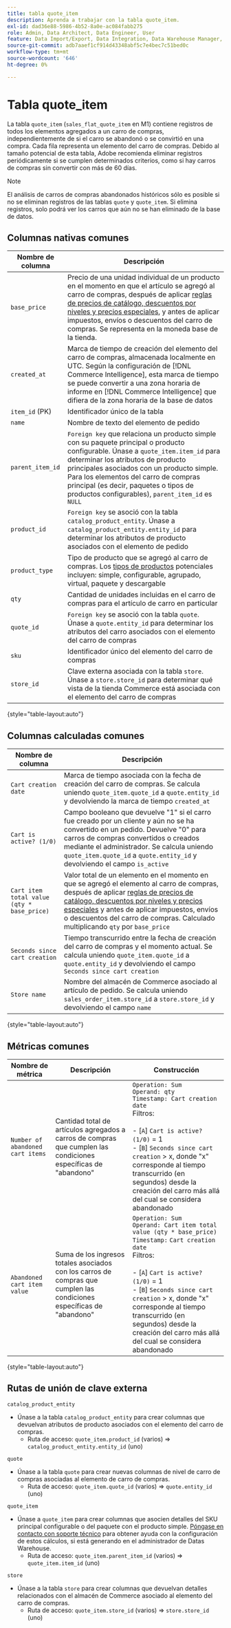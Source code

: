 ```yaml
---
title: tabla quote_item
description: Aprenda a trabajar con la tabla quote_item.
exl-id: dad36e88-5986-4b52-8a0e-ac084fabb275
role: Admin, Data Architect, Data Engineer, User
feature: Data Import/Export, Data Integration, Data Warehouse Manager, Commerce Tables
source-git-commit: adb7aaef1cf914d43348abf5c7e4bec7c51bed0c
workflow-type: tm+mt
source-wordcount: '646'
ht-degree: 0%

---
```


# Tabla quote_item

La tabla `quote_item` (`sales_flat_quote_item` en M1) contiene registros de todos los elementos agregados a un carro de compras, independientemente de si el carro se abandonó o se convirtió en una compra. Cada fila representa un elemento del carro de compras. Debido al tamaño potencial de esta tabla, Adobe recomienda eliminar registros periódicamente si se cumplen determinados criterios, como si hay carros de compras sin convertir con más de 60 días.

>[!NOTE]
>
>El análisis de carros de compras abandonados históricos sólo es posible si no se eliminan registros de las tablas `quote` y `quote_item`. Si elimina registros, solo podrá ver los carros que aún no se han eliminado de la base de datos.

## Columnas nativas comunes

| **Nombre de columna** | **Descripción** |
|---|---|
| `base_price` | Precio de una unidad individual de un producto en el momento en que el artículo se agregó al carro de compras, después de aplicar [reglas de precios de catálogo, descuentos por niveles y precios especiales](https://experienceleague.adobe.com/docs/commerce-admin/catalog/products/pricing/pricing-advanced.html?lang=es), y antes de aplicar impuestos, envíos o descuentos del carro de compras. Se representa en la moneda base de la tienda. |
| `created_at` | Marca de tiempo de creación del elemento del carro de compras, almacenada localmente en UTC. Según la configuración de [!DNL Commerce Intelligence], esta marca de tiempo se puede convertir a una zona horaria de informe en [!DNL Commerce Intelligence] que difiera de la zona horaria de la base de datos |
| `item_id` (PK) | Identificador único de la tabla |
| `name` | Nombre de texto del elemento de pedido |
| `parent_item_id` | `Foreign key` que relaciona un producto simple con su paquete principal o producto configurable. Únase a `quote_item.item_id` para determinar los atributos de producto principales asociados con un producto simple. Para los elementos del carro de compras principal (es decir, paquetes o tipos de productos configurables), `parent_item_id` es `NULL` |
| `product_id` | `Foreign key` se asoció con la tabla `catalog_product_entity`. Únase a `catalog_product_entity.entity_id` para determinar los atributos de producto asociados con el elemento de pedido |
| `product_type` | Tipo de producto que se agregó al carro de compras. Los [tipos de productos](https://experienceleague.adobe.com/docs/commerce-admin/catalog/products/product-create.html?lang=es#product-types) potenciales incluyen: simple, configurable, agrupado, virtual, paquete y descargable |
| `qty` | Cantidad de unidades incluidas en el carro de compras para el artículo de carro en particular |
| `quote_id` | `Foreign key` se asoció con la tabla `quote`. Únase a `quote.entity_id` para determinar los atributos del carro asociados con el elemento del carro de compras |
| `sku` | Identificador único del elemento del carro de compras |
| `store_id` | Clave externa asociada con la tabla `store`. Únase a `store.store_id` para determinar qué vista de la tienda Commerce está asociada con el elemento del carro de compras |

{style="table-layout:auto"}

## Columnas calculadas comunes

| **Nombre de columna** | **Descripción** |
|---|---|
| `Cart creation date` | Marca de tiempo asociada con la fecha de creación del carro de compras. Se calcula uniendo `quote_item.quote_id` a `quote.entity_id` y devolviendo la marca de tiempo `created_at` |
| `Cart is active? (1/0)` | Campo booleano que devuelve &quot;1&quot; si el carro fue creado por un cliente y aún no se ha convertido en un pedido. Devuelve &quot;0&quot; para carros de compras convertidos o creados mediante el administrador. Se calcula uniendo `quote_item.quote_id` a `quote.entity_id` y devolviendo el campo `is_active` |
| `Cart item total value (qty * base_price)` | Valor total de un elemento en el momento en que se agregó el elemento al carro de compras, después de aplicar [reglas de precios de catálogo, descuentos por niveles y precios especiales](https://experienceleague.adobe.com/docs/commerce-admin/catalog/products/pricing/pricing-advanced.html?lang=es) y antes de aplicar impuestos, envíos o descuentos del carro de compras. Calculado multiplicando `qty` por `base_price` |
| `Seconds since cart creation` | Tiempo transcurrido entre la fecha de creación del carro de compras y el momento actual. Se calcula uniendo `quote_item.quote_id` a `quote.entity_id` y devolviendo el campo `Seconds since cart creation` |
| `Store name` | Nombre del almacén de Commerce asociado al artículo de pedido. Se calcula uniendo `sales_order_item.store_id` a `store.store_id` y devolviendo el campo `name` |

{style="table-layout:auto"}

## Métricas comunes

| **Nombre de métrica** | **Descripción** | **Construcción** |
|---|---|---|
| `Number of abandoned cart items` | Cantidad total de artículos agregados a carros de compras que cumplen las condiciones específicas de &quot;abandono&quot; | `Operation: Sum`<br/>`Operand: qty`<br/>`Timestamp: Cart creation date`<br>Filtros:<br><br>- \[`A`\] `Cart is active? (1/0)` = 1<br>- \[`B`\] `Seconds since cart creation` > x, donde &quot;x&quot; corresponde al tiempo transcurrido (en segundos) desde la creación del carro más allá del cual se considera abandonado |
| `Abandoned cart item value` | Suma de los ingresos totales asociados con los carros de compras que cumplen las condiciones específicas de &quot;abandono&quot; | `Operation: Sum`<br>`Operand: Cart item total value (qty * base_price)`<br>`Timestamp:` `Cart creation date`<br>Filtros:<br><br>- \[`A`\] `Cart is active? (1/0)` = 1<br>- \[`B`\] `Seconds since cart creation` > x, donde &quot;x&quot; corresponde al tiempo transcurrido (en segundos) desde la creación del carro más allá del cual se considera abandonado |

{style="table-layout:auto"}

## Rutas de unión de clave externa

`catalog_product_entity`

* Únase a la tabla `catalog_product_entity` para crear columnas que devuelvan atributos de producto asociados con el elemento del carro de compras.
   * Ruta de acceso: `quote_item.product_id` (varios) => `catalog_product_entity.entity_id` (uno)

`quote`

* Únase a la tabla `quote` para crear nuevas columnas de nivel de carro de compras asociadas al elemento de carro de compras.
   * Ruta de acceso: `quote_item.quote_id` (varios) => `quote.entity_id` (uno)

`quote_item`

* Únase a `quote_item` para crear columnas que asocien detalles del SKU principal configurable o del paquete con el producto simple. [Póngase en contacto con soporte técnico](https://experienceleague.adobe.com/docs/commerce-knowledge-base/kb/troubleshooting/miscellaneous/mbi-service-policies.html?lang=es) para obtener ayuda con la configuración de estos cálculos, si está generando en el administrador de Datas Warehouse.
   * Ruta de acceso: `quote_item.parent_item_id` (varios) => `quote_item.item_id` (uno)

`store`

* Únase a la tabla `store` para crear columnas que devuelvan detalles relacionados con el almacén de Commerce asociado al elemento del carro de compras.
   * Ruta de acceso: `quote_item.store_id` (varios) => `store.store_id` (uno)
